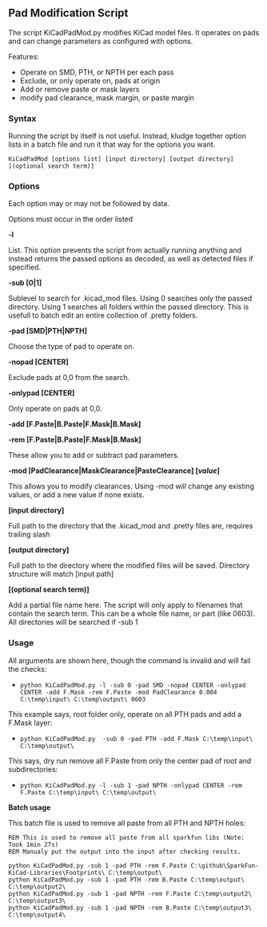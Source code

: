 ## Pad Modification Script

The script KiCadPadMod.py modifies KiCad model files.  It operates on pads and can change parameters as configured with options.

Features:

* Operate on SMD, PTH, or NPTH per each pass
* Exclude, or only operate on, pads at origin
* Add or remove paste or mask layers
* modify pad clearance, mask margin, or paste margin

### Syntax

Running the script by itself is not useful.  Instead, kludge together option lists in a batch file and run it that way for the options you want.

`KiCadPadMod [options list] [input directory] [output directory] [(optional search term)]`

### Options

Each option may or may not be followed by data.

Options must occur in the order listed

**-l**

List.  This option prevents the script from actually running anything and instead returns the passed options as decoded, as well as detected files if specified.

**-sub [0|1]**

Sublevel to search for .kicad_mod files.  Using 0 searches only the passed directory.  Using 1 searches all folders within the passed directory.  This is usefull to batch edit an entire collection of .pretty folders.

**-pad [SMD|PTH|NPTH]**

Choose the type of pad to operate on.

**-nopad [CENTER]**

Exclude pads at 0,0 from the search.

**-onlypad [CENTER]**

Only operate on pads at 0,0.

**-add [F.Paste|B.Paste|F.Mask|B.Mask]**

**-rem [F.Paste|B.Paste|F.Mask|B.Mask]**

These allow you to add or subtract pad parameters.

**-mod [PadClearance|MaskClearance|PasteClearance] [*value*]**

This allows you to modify clearances.  Using -mod will change any existing values, or add a new value if none exists.

**[input directory]**

Full path to the directory that the .kicad_mod and .pretty files are, requires trailing slash

**[output directory]**

Full path to the directory where the modified files will be saved.  Directory structure will match [input path]

**[(optional search term)]**

Add a partial file name here.  The script will only apply to filenames that contain the search term.  This can be a whole file name, or part (like 0603).  All directories will be searched if -sub 1

### Usage

All arguments are shown here, though the command is invalid and will fail the checks:

* `python KiCadPadMod.py -l -sub 0 -pad SMD -nopad CENTER -onlypad CENTER -add F.Mask -rem F.Paste -mod PadClearance 0.004 C:\temp\input\ C:\temp\output\ 0603`

This example says, root folder only, operate on all PTH pads and add a F.Mask layer:

* `python KiCadPadMod.py  -sub 0 -pad PTH -add F.Mask C:\temp\input\ C:\temp\output\`

This says, dry run remove all F.Paste from only the center pad of root and subdirectories:

* `python KiCadPadMod.py -l -sub 1 -pad NPTH -onlypad CENTER -rem F.Paste C:\temp\input\ C:\temp\output\`

**Batch usage**

This batch file is used to remove all paste from all PTH and NPTH holes:

```dos
REM This is used to remove all paste from all sparkfun libs (Note: Took 1min 27s)
REM Manualy put the output into the input after checking results.

python KiCadPadMod.py -sub 1 -pad PTH -rem F.Paste C:\github\SparkFun-KiCad-Libraries\Footprints\ C:\temp\output\
python KiCadPadMod.py -sub 1 -pad PTH -rem B.Paste C:\temp\output\ C:\temp\output2\
python KiCadPadMod.py -sub 1 -pad NPTH -rem F.Paste C:\temp\output2\ C:\temp\output3\
python KiCadPadMod.py -sub 1 -pad NPTH -rem B.Paste C:\temp\output3\ C:\temp\output4\
```